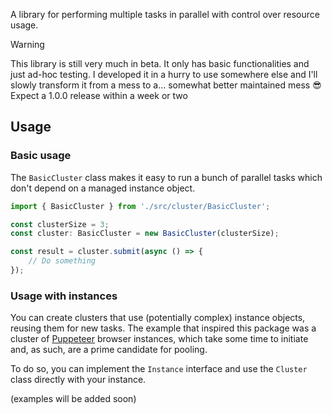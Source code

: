 A library for performing multiple tasks in parallel with control over resource usage.

> [!WARNING]
> This library is still very much in beta. It only has basic functionalities and just ad-hoc testing. I developed it in a hurry to use somewhere else and I'll slowly transform it from a mess to a... somewhat better maintained mess 😎
> Expect a 1.0.0 release within a week or two

## Usage

### Basic usage

The `BasicCluster` class makes it easy to run a bunch of parallel tasks which don't depend on a managed instance object.

```typescript
import { BasicCluster } from './src/cluster/BasicCluster';

const clusterSize = 3;
const cluster: BasicCluster = new BasicCluster(clusterSize);

const result = cluster.submit(async () => {
    // Do something
});
```

### Usage with instances

You can create clusters that use (potentially complex) instance objects, reusing them for new tasks. The example that inspired this package was a cluster of [Puppeteer](https://www.npmjs.com/package/puppeteer) browser instances, which take some time to initiate and, as such, are a prime candidate for pooling.

To do so, you can implement the `Instance` interface and use the `Cluster` class directly with your instance.

(examples will be added soon)
